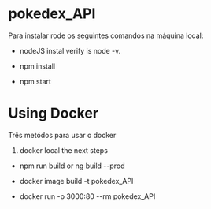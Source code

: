 # pokedex_API

Para instalar rode os seguintes comandos na máquina local:

  - nodeJS instal verify is node -v.

  - npm install

  - npm start

# Using Docker

Três metódos para usar o docker

 
 1. docker local the next steps

  - npm run build or ng build --prod

  - docker image build -t pokedex_API

  - docker run -p 3000:80 --rm pokedex_API
 
